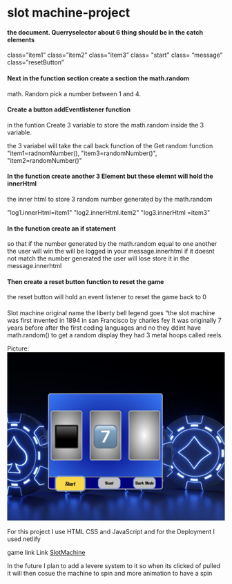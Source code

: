 # slot machine-project

  #### the document. Querryselector about 6 thing should be in  the catch elements
 class=”item1”
 class=”item2”
 class=”item3”
 class= "start"
 class= “message”
 class=”resetButton”

#### Next in the function section create a section the math.random 
math. Random pick  a number between 1 and 4.

#### Create a button  addEventlistener function 
in the  funtion Create 3 variable to store the math.random inside the 3 variable.

  the 3 variabel will take the call back function of the Get random function  
"item1=radnomNumber(), "item3=randomNumber()", "item2=randomNumber()"

#### In the function create another 3 Element but these elemnt will hold the innerHtml
the inner html to store 3 random number generated by the math.random

"log1.innerHtml=item1" "log2.innerHtml.item2" "log3.innerHtml =item3"
#### In the function create an if statement
so that if the number generated by the math.random equal to one another the user will win 
 the will be logged  in your message.innerhtml 
 if it doesnt not match the number generated the user will lose
 store it in the message.innerhtml
#### Then create a reset button function to reset the game
 the reset button will hold an event listener to reset the game back to 0
 
#### 
 


Slot machine original name the liberty bell
legend goes “the slot machine was first invented in 1894 in san Francisco by charles fey
It was originally 7 years before  after the first coding languages and no they ddint have math.random() to get a random display they had 3 metal hoops called reels.

Picture:![alt text](images/ll.jpeg)


For this project I use
 HTML  CSS  and JavaScript
and for the Deployment I used netlify


game link
Link	[SlotMachine](https://hopeful-bell-3d058f.netlify.app/)
 

In the future I plan to add a levere system to it so when its clicked of pulled it will then cosue the machine to spin and more animation to have a spin
